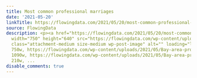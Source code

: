 ```yaml
---
title: Most common professional marriages
date: '2021-05-20'
linkTitle: https://flowingdata.com/2021/05/20/most-common-professional-marriages/
source: FlowingData
description: <p><a href="https://flowingdata.com/2021/05/20/most-common-professional-marriages/"><img
  width="750" height="640" src="https://flowingdata.com/wp-content/uploads/2021/05/Bay-area-professional-marriage-750x640.png"
  class="attachment-medium size-medium wp-post-image" alt="" loading="lazy" srcset="https://flowingdata.com/wp-content/uploads/2021/05/Bay-area-professional-marriage-750x640.png
  750w, https://flowingdata.com/wp-content/uploads/2021/05/Bay-area-professional-marriage-1090x929.png
  1090w, https://flowingdata.com/wp-content/uploads/2021/05/Bay-area-professional-marriage-210x179.png
  210w, ...
disable_comments: true
---
```

<p><a href="https://flowingdata.com/2021/05/20/most-common-professional-marriages/"><img width="750" height="640" src="https://flowingdata.com/wp-content/uploads/2021/05/Bay-area-professional-marriage-750x640.png" class="attachment-medium size-medium wp-post-image" alt="" loading="lazy" srcset="https://flowingdata.com/wp-content/uploads/2021/05/Bay-area-professional-marriage-750x640.png 750w, https://flowingdata.com/wp-content/uploads/2021/05/Bay-area-professional-marriage-1090x929.png 1090w, https://flowingdata.com/wp-content/uploads/2021/05/Bay-area-professional-marriage-210x179.png 210w, ...